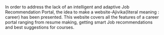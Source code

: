 In order to address the lack of an intelligent and adaptive Job Recommendation Portal, the idea to make a website-Ajivika(literal meaning : career) has been presented. This website covers all the features of a career portal ranging from resume making, getting smart Job recommendations and best suggestions for courses.
